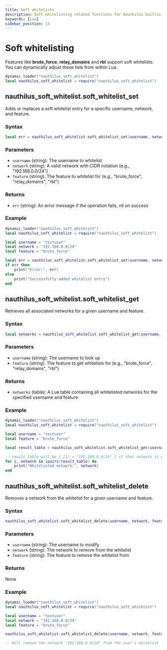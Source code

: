 ```yaml
---
title: Soft whitelists
description: Soft whitelisting related functions for Nauthilus builtin features
keywords: [Lua]
sidebar_position: 13
---
```

# Soft whitelisting

Features like **brute\_force**, **relay\_domains** and **rbl** support soft whitelists. You can dynamically adjust
these lists from within Lua.

```lua
dynamic_loader("nauthilus_soft_whitelist")
local nauthilus_soft_whitelist = require("nauthilus_soft_whitelist")
```

## nauthilus\_soft\_whitelist.soft\_whitelist\_set

Adds or replaces a soft whitelist entry for a specific username, network, and feature.

### Syntax

```lua
local err = nauthilus_soft_whitelist.soft_whitelist_set(username, network, feature)
```

### Parameters

- `username` (string): The username to whitelist
- `network` (string): A valid network with CIDR notation (e.g., "192.168.0.0/24")
- `feature` (string): The feature to whitelist for (e.g., "brute_force", "relay_domains", "rbl")

### Returns

- `err` (string): An error message if the operation fails, nil on success

### Example

```lua
dynamic_loader("nauthilus_soft_whitelist")
local nauthilus_soft_whitelist = require("nauthilus_soft_whitelist")

local username = "testuser"
local network = "192.168.0.0/24"
local feature = "brute_force"

local err = nauthilus_soft_whitelist.soft_whitelist_set(username, network, feature)
if err then
    print("Error:", err)
else
    print("Successfully added whitelist entry")
end
```

## nauthilus\_soft\_whitelist.soft\_whitelist\_get

Retrieves all associated networks for a given username and feature.

### Syntax

```lua
local networks = nauthilus_soft_whitelist.soft_whitelist_get(username, feature)
```

### Parameters

- `username` (string): The username to look up
- `feature` (string): The feature to get whitelists for (e.g., "brute_force", "relay_domains", "rbl")

### Returns

- `networks` (table): A Lua table containing all whitelisted networks for the specified username and feature

### Example

```lua
dynamic_loader("nauthilus_soft_whitelist")
local nauthilus_soft_whitelist = require("nauthilus_soft_whitelist")

local username = "testuser"
local feature = "brute_force"

local result_table = nauthilus_soft_whitelist.soft_whitelist_get(username, feature)

-- result_table will be { [1] = "192.168.0.0/24" } if that network is whitelisted
for i, network in ipairs(result_table) do
    print("Whitelisted network:", network)
end
```

## nauthilus\_soft\_whitelist.soft\_whitelist\_delete

Removes a network from the whitelist for a given username and feature.

### Syntax

```lua
nauthilus_soft_whitelist.soft_whitelist_delete(username, network, feature)
```

### Parameters

- `username` (string): The username to modify
- `network` (string): The network to remove from the whitelist
- `feature` (string): The feature to remove the whitelist from

### Returns

None

### Example

```lua
dynamic_loader("nauthilus_soft_whitelist")
local nauthilus_soft_whitelist = require("nauthilus_soft_whitelist")

local username = "testuser"
local network = "192.168.0.0/24"
local feature = "brute_force"

nauthilus_soft_whitelist.soft_whitelist_delete(username, network, feature)

-- Will remove the network "192.168.0.0/24" from the user's whitelist
```